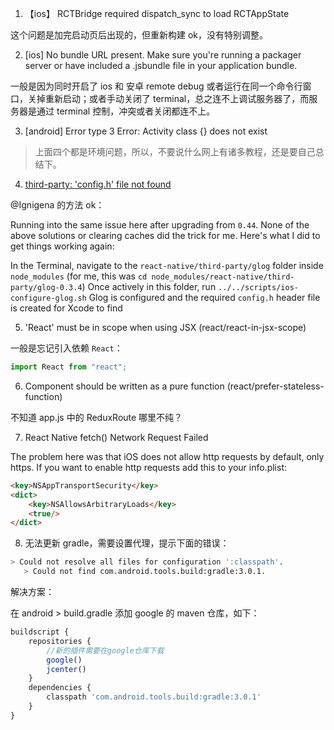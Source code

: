 1. 【ios】 RCTBridge required dispatch_sync to load RCTAppState

这个问题是加完启动页后出现的，但重新构建 ok，没有特别调整。

2. [ios] No bundle URL present.
   Make sure you're running a packager server or have included a .jsbundle file in your application bundle.

一般是因为同时开启了 ios 和 安卓 remote debug 或者运行在同一个命令行窗口，关掉重新启动；或者手动关闭了 terminal，总之连不上调试服务器了，而服务器是通过 terminal 控制，冲突或者关闭都连不上。

3. [android] Error type 3 Error: Activity class {} does not exist

> 上面四个都是环境问题，所以，不要说什么网上有诸多教程，还是要自己总结下。

4. [third-party: 'config.h' file not found](https://github.com/facebook/react-native/issues/14382)

@Ignigena 的方法 ok：

Running into the same issue here after upgrading from `0.44`. None of the above solutions or clearing caches did the trick for me. Here's what I did to get things working again:

In the Terminal, navigate to the `react-native/third-party/glog` folder inside `node_modules` (for me, this was `cd node_modules/react-native/third-party/glog-0.3.4`)
Once actively in this folder, run `../../scripts/ios-configure-glog.sh`
Glog is configured and the required `config.h` header file is created for Xcode to find

5. 'React' must be in scope when using JSX (react/react-in-jsx-scope)

一般是忘记引入依赖 `React`：

```js
import React from "react";
```

6. Component should be written as a pure function (react/prefer-stateless-function)

不知道 app.js 中的 ReduxRoute 哪里不纯？

7. React Native fetch() Network Request Failed

The problem here was that iOS does not allow http requests by default, only https. If you want to enable http requests add this to your info.plist:

```html
<key>NSAppTransportSecurity</key>
<dict>
    <key>NSAllowsArbitraryLoads</key>
    <true/>
</dict>
```

8. 无法更新 gradle，需要设置代理，提示下面的错误：

```bash
> Could not resolve all files for configuration ':classpath'.
   > Could not find com.android.tools.build:gradle:3.0.1.
```

解决方案：

在 android > build.gradle 添加 google 的 maven 仓库，如下：

```js
buildscript {
    repositories {
        //新的插件需要在google仓库下载
        google()
        jcenter()
    }
    dependencies {
        classpath 'com.android.tools.build:gradle:3.0.1'
    }
}
```
